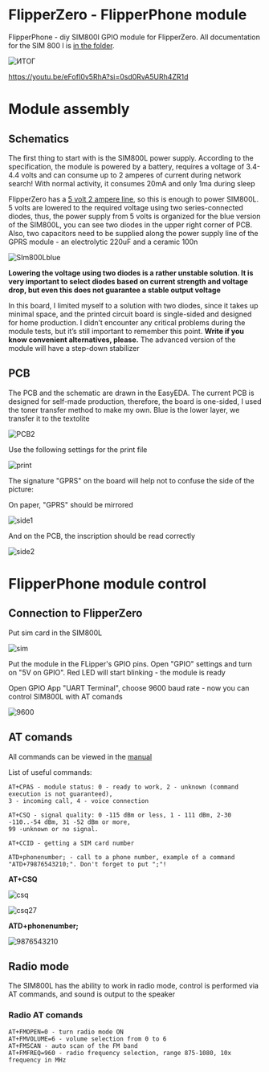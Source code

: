 # FlipperZero - FlipperPhone module 
FlipperPhone - diy SIM800l GPIO module for FlipperZero. All documentation for the SIM 800 l is [in the folder](https://github.com/AlexKaut/flipperzero-flipperphone-sim800l-v0.1/tree/main/Schematics/SIM800L-Datasheets). 

![ИТОГ](https://github.com/AlexKaut/flipperzero-flipperphone-sim800l-v0.1/assets/86695572/0cd3ae3b-704e-49f0-8c42-808af525e918)


https://youtu.be/eFofI0v5RhA?si=0sd0RvA5URh4ZR1d

# Module assembly
## Schematics

The first thing to start with is the SIM800L power supply. According to the specification, the module is powered by a battery, requires a voltage of 3.4-4.4 volts and can consume up to 2 amperes of current during network search! With normal activity, it consumes 20mA and only 1ma during sleep

FlipperZero has a [5 volt 2 ampere line](https://miro.com/app/board/uXjVO_LaYYI=/), so this is enough to power SIM800L. 5 volts are lowered to the required voltage using two series-connected diodes, thus, the power supply from 5 volts is organized for the blue version of the SIM800L, you can see two diodes in the upper right corner of PCB. Also, two capacitors need to be supplied along the power supply line of the GPRS module - an electrolytic 220uF and a ceramic 100n

![SIm800Lblue](https://github.com/AlexKaut/flipperzero-flipperphone-sim800l-v0.1/assets/86695572/898ec7bc-49b6-4a43-950d-aee6c6aef073)

**Lowering the voltage using two diodes is a rather unstable solution. It is very important to select diodes based on current strength and voltage drop, but even this does not guarantee a stable output voltage** 

In this board, I limited myself to a solution with two diodes, since it takes up minimal space, and the printed circuit board is single-sided and designed for home production. I didn’t encounter any critical problems during the module tests, but it’s still important to remember this point. **Write if you know convenient alternatives, please.** The advanced version of the module will have a step-down stabilizer

## PCB 
The PCB and the schematic are drawn in the EasyEDA. The current PCB is designed for self-made production, therefore, the board is one-sided, I used the toner transfer method to make my own. Blue is the lower layer, we transfer it to the textolite

![PCB2](https://github.com/AlexKaut/flipperzero-flipperphone-sim800l-v0.1/assets/86695572/50a10d77-6204-4329-8fe1-0a3240624f01)


Use the following settings for the print file

![print](https://github.com/AlexKaut/flipperzero-flipperphone-sim800l-v0.1/assets/86695572/d0382911-20ef-48d7-9f8a-c839dbcf1576)

The signature "GPRS" on the board will help not to confuse the side of the picture: 

On paper, "GPRS" should be mirrored

![side1](https://github.com/AlexKaut/flipperzero-flipperphone-sim800l-v0.1/assets/86695572/00871525-e314-4068-8640-aebecfd24419)

And on the PCB, the inscription should be read correctly

![side2](https://github.com/AlexKaut/flipperzero-flipperphone-sim800l-v0.1/assets/86695572/c5f2fa90-862e-4c68-87bf-087ce7389a84)

# FlipperPhone module control
## Connection to FlipperZero 
Put sim card in the SIM800L

![sim](https://github.com/AlexKaut/flipperzero-flipperphone-sim800l-v0.1/assets/86695572/ded0a03c-84b2-4d70-8bd3-afd6f6f51145)

Put the module in the FLipper's GPIO pins. Open "GPIO" settings and turn on "5V on GPIO". Red LED will start blinking - the module is ready

Open GPIO App "UART Terminal", choose 9600 baud rate - now you can control SIM800L with AT comands 

![9600](https://github.com/AlexKaut/flipperzero-flipperphone-sim800l-v0.1/assets/86695572/5dba9ff7-852c-48dd-b402-f770eefebd38)

## AT comands
All commands can be viewed in the [manual](https://github.com/AlexKaut/flipperzero-flipperphone-sim800l-v0.1/blob/main/Schematics/SIM800L-Datasheets/SIM800L%20Series_AT%20Command%20Manual_V1.10.pdf)

List of useful commands: 
```
AT+CPAS - module status: 0 - ready to work, 2 - unknown (command execution is not guaranteed), 
3 - incoming call, 4 - voice connection

AT+CSQ - signal quality: 0 -115 dBm or less, 1 - 111 dBm, 2-30 -110..-54 dBm, 31 -52 dBm or more,
99 -unknown or no signal.

AT+CCID - getting a SIM card number

ATD+phonenumber; - call to a phone number, example of a command "ATD+79876543210;". Don't forget to put ";"!
```
**AT+CSQ**

![csq](https://github.com/AlexKaut/flipperzero-flipperphone-sim800l-v0.1/assets/86695572/56a91811-5fb8-4a60-a0c9-a0f1d8751117)

![csq27](https://github.com/AlexKaut/flipperzero-flipperphone-sim800l-v0.1/assets/86695572/f9ac00f1-6336-4ecd-8e1c-3fc9fb889956)

**ATD+phonenumber;**

![9876543210](https://github.com/AlexKaut/flipperzero-flipperphone-sim800l-v0.1/assets/86695572/5dbe3551-a5ee-47b3-91a5-e411586356cf)

## Radio mode 

The SIM800L has the ability to work in radio mode, control is performed via AT commands, and sound is output to the speaker

### Radio AT comands
```
AT+FMOPEN=0 - turn radio mode ON
AT+FMVOLUME=6 - volume selection from 0 to 6
AT+FMSCAN - auto scan of the FM band
AT+FMFREQ=960 - radio frequency selection, range 875-1080, 10x frequency in MHz





